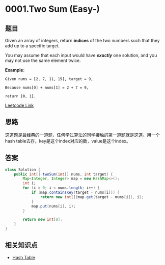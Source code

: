 # 0001.Two Sum (Easy-)

## 题目

Given an array of integers, return **indices** of the two numbers such that they add up to a specific target.

You may assume that each input would have ***exactly*** one solution, and you may not use the same element twice.

**Example:**
```
Given nums = [2, 7, 11, 15], target = 9,

Because nums[0] + nums[1] = 2 + 7 = 9,

return [0, 1].
```

[Leetcode Link](https://leetcode.com/problems/two-sum/)

## 思路

这道题是最经典的一道题，任何学过算法的同学接触的第一道题就是这道。用一个hash table去存，key是这个index对应的数，value是这个index。

## 答案

```Java
class Solution {
    public int[] twoSum(int[] nums, int target) {
        Map<Integer, Integer> map = new HashMap<>();
        int i;
        for (i = 0; i < nums.length; i++) {
            if (map.containsKey(target - nums[i])) {
                return new int[]{map.get(target - nums[i]), i};
            }
            map.put(nums[i], i);
        }

        return new int[0];
    }
}
```

## 相关知识点

+ [Hash Table](/Hash_Table/)

